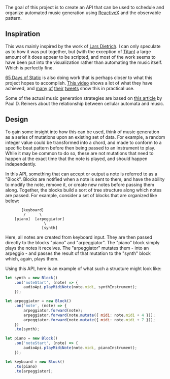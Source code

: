 The goal of this project is to create an API that can be used to schedule and
organize automated music generation using [ReactiveX](http://reactivex.io/)
and the observable pattern.

## Inspiration

This was mainly inspired by the work of [Lars Dietrich](https://www.youtube.com/channel/UCznARY34-PH2Yv4jFxj3SUA).
I can only speculate as to how it was put together, but (with the exception of
[Titan](https://www.youtube.com/watch?v=t3zha5WAY3w)) a large amount of it does
appear to be scripted, and most of the work seems to have been put into the
visualization rather than automating the music itself. Which is perfectly fine.

[65 Days of Static](https://decompositiontheory.info/) is also doing work that
is perhaps closer to what this project hopes to accomplish.
[This video](https://www.youtube.com/watch?v=oW_lK9yWsCA) shows a lot of what
they have achieved, and [many](https://twitter.com/65dos/status/1115956359470690305)
[of](https://twitter.com/65dos/status/1115258013059821570)
[their](https://twitter.com/65dos/status/1115583157913493504)
[tweets](https://twitter.com/65dos/status/1114917016438226945)
show this in practical use.

Some of the actual music generation strategies are based on
[this article](https://www.ibm.com/developerworks/library/j-camusic/index.html)
by Paul D. Reiners about the relationship between cellular automata and music.

## Design

To gain some insight into how this can be used, think of music generation as a
series of mutations upon an existing set of data. For example, a random integer
value could be transformed into a chord, and made to conform to a specific beat
pattern before then being passed to an instrument to play. While it may be
common to do so, these are not mutations that need to happen at the exact time
that the note is played, and should happen independently.

In this API, something that can accept or output a note is referred to as a
"Block". Blocks are notified when a note is sent to them, and have the ability
to modify the note, remove it, or create new notes before passing them along.
Together, the blocks build a sort of tree structure along which notes are
passed. For example, consider a set of blocks that are organized like below:

```
       [keyboard]
        /      \
    [piano]  [arpeggiator]
                 \
                [synth]
```

Here, all notes are created from keyboard input. They are then passed directly
to the blocks "piano" and "arpeggiator". The "piano" block simply plays the
notes it receives. The "arpeggiator" mutates them - into an arpeggio - and
passes the result of that mutation to the "synth" block which, again, plays
them.

Using this API, here is an example of what such a structure might look like:

```js
let synth = new Block()
    .on('noteStart', (note) => {
        audioApi.playMidiNote(note.midi, synthInstrument);
    });

let arpeggiator = new Block()
    .on('note', (note) => {
        arpeggiator.forward(note);
        arpeggiator.forward(note.mutate({ midi: note.midi + 4 }));
        arpeggiator.forward(note.mutate({ midi: note.midi + 7 }));
    })
    .to(synth);

let piano = new Block()
    .on('noteStart', (note) => {
        audioApi.playMidiNote(note.midi, pianoInstrument);
    });

let keyboard = new Block()
    .to(piano)
    .to(arpeggiator);
```
